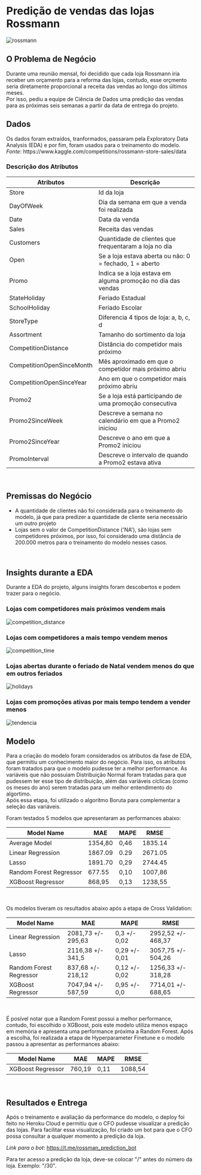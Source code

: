 # <h1>Predição de vendas das lojas Rossmann</h1>
![rossmann](https://user-images.githubusercontent.com/101605197/201553326-c854f2e0-8c6d-481e-b6c6-9545dfb79f0f.jpg)
</br>
<h2>O Problema de Negócio</h2>
Durante uma reunião mensal, foi decidido que cada loja Rossmann iria receber um orçamento para a reforma das lojas, contudo, esse orçmento seria diretamente proporcional a receita das vendas ao longo dos últimos meses.</br>
Por isso, pediu a equipe de Ciência de Dados uma predição das vendas para as próximas seis semanas a partir da data de entrega do projeto.
</br>
<h2>Dados</h2>
Os dados foram extraídos, tranformados, passaram pela Exploratory Data Analysis (EDA) e por fim, foram usados para o treinamento do modelo.
</br>
<i>Fonte</i>: https://www.kaggle.com/competitions/rossmann-store-sales/data
<h3>Descrição dos Atributos</h3>

|  Atributos | Descrição  |
|---|---|
| Store | Id da loja  |
| DayOfWeek  | Dia da semana em que a venda foi realizada |
| Date  | Data da venda  |
| Sales  |  Receita das vendas |
|  Customers |  Quantidade de clientes que frequentaram a loja no dia |
|  Open |  Se a loja estava aberta ou não: 0 = fechado, 1 = aberto |
|  Promo | Indica se a loja estava em alguma promoção no dia das vendas  |
|  StateHoliday |  Feriado Estadual |
|  SchoolHoliday |  Feriado Escolar |
| StoreType  |  Diferencia 4 tipos de loja: a, b, c, d  |
|  Assortment |  Tamanho do sortimento da loja |
|  CompetitionDistance |  Distância do competidor mais próximo |
| CompetitionOpenSinceMonth  |  Mês aproximado em que o competidor mais próximo abriu |
| CompetitionOpenSinceYear  | Ano em que o competidor mais próximo abriu  |
| Promo2  | Se a loja está participando de uma promoção consecutiva  |
| Promo2SinceWeek  | Descreve a semana no calendário em que a Promo2 iniciou  |
| Promo2SinceYear  |  Descreve o ano em que a Promo2 iniciou |
|  PromoInterval |  Descreve o intervalo de quando a Promo2 estava ativa |

</br>
<h2>Premissas do Negócio</h2>
<ul>
  <li>A quantidade de clientes não foi considerada para o treinamento do modelo, já que para predizer a quantidade de cliente seria necessário um outro projeto</li>
  <li>Lojas sem o valor de CompetitionDistance ('NA'), são lojas sem competidores próximos, por isso, foi considerado uma distância de 200.000 metros para o treinamento do modelo nesses casos.</li>
</ul>
</br>
<h2>Insights durante a EDA</h2>

Durante a EDA do projeto, alguns insights foram descobertos e podem trazer para o negócio.
</br>
<h3>Lojas com competidores mais próximos vendem mais</h3>

![competition_distance](https://user-images.githubusercontent.com/101605197/201554941-32084751-f7c8-42f3-9417-de3bf144d565.png)
</br>


<h3>Lojas com competidores a mais tempo vendem menos</h3>

![competition_time](https://user-images.githubusercontent.com/101605197/201555007-fe662a74-8cb1-4b6e-8871-edf8e59783ca.png)
</br>


<h3>Lojas abertas durante o feriado de Natal vendem menos do que em outros feriados</h3>

![holidays](https://user-images.githubusercontent.com/101605197/201555069-4fd4a653-fb75-4ce2-9f97-72bf7f35dd97.png)
</br>


<h3>Lojas com promoções ativas por mais tempo tendem a vender menos</h3>

![tendencia](https://user-images.githubusercontent.com/101605197/201555202-b4641f04-0c39-4663-9210-741d54c0ba96.png)
</br>


<h2>Modelo</h2>
Para a criação do modelo foram considerados os atributos da fase de EDA, que permitiu um conhecimento maior do negócio. Para isso, os atributos foram tratados para que o modelo pudesse ter a melhor performance.
As variáveis que não possuiam Distribuição Normal foram tratadas para que pudessem ter esse tipo de distribuição, além das variáveis cíclicas (como os meses do ano) serem tratadas para um melhor entendimento do algortimo.
</br>
Após essa etapa, foi utilizado o algoritmo Boruta para complementar a seleção das variáveis.
</br>

Foram testados 5 modelos que apresentaram as performances abaixo:


| Model Name  | MAE  | MAPE  | RMSE  |
|---|---|---|---|
| Average Model	  |  1354,80 | 0,46  | 1835.14  |
| Linear Regression  |  1867.09 |  0.29 | 2671.05  |
|  Lasso | 1891.70  | 0,29  |  2744.45 |
|  Random Forest Regressor | 677.55  | 0,10  | 1007,86  |
|  XGBoost Regressor | 868,95  | 0,13  | 1238,55  |
</br>

Os modelos tiveram os resultados abaixo após a etapa de Cross Validation:


| Model Name  | MAE  | MAPE  | RMSE  |
|---|---|---|---|
| Linear Regression  | 2081,73 +/- 295,63  | 0,3 +/- 0,02  |  2952,52 +/- 468,37 |
|  Lasso | 2116,38 +/- 341,5 | 0,29 +/- 0,01  | 3057,75 +/- 504,26  |
|  Random Forest Regressor |  837,68 +/- 218,12 | 0,12 +/- 0,02  | 1256,33 +/- 318,28 |
| XGBoost Regressor |  7047,94 +/- 587,59 | 0,95 +/- 0,0  | 7714,01 +/- 688,65 |
</br>

É posível notar que a Random Forest possui a melhor performance, contudo, foi escolhido o XGBoost, pois este modelo utiliza menos espaço em memória e apresenta uma performance próxima a Random Forest.
Após a escolha, foi realizada a etapa de Hyperparameter Finetune e o modelo passou a apresentar as performances abaixo:
</br>

| Model Name  | MAE  | MAPE  | RMSE  |
|---|---|---|---|
| XGBoost Regressor | 760,19 | 0,11 | 1088,54 |

</br>
<h2>Resultados e Entrega</h2>
Após o treinamento e avaliação da performance do modelo, o deploy foi feito no Heroku Cloud e permitiu que o CFO pudesse visualizar a predição das lojas.
Para facilitar essa visualização, foi criado um bot para que o CFO possa consultar a qualquer momento a predição da loja.
</br>

<i>Link para o bot</i>: https://t.me/rossman_prediction_bot
</br>

Para ter acesso a predição da loja, deve-se colocar "/" antes do número da loja. Exemplo: "/30".
